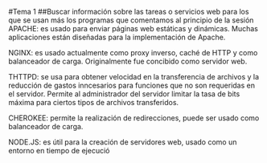 #Tema 1
##Buscar información sobre las tareas o servicios web para los que se usan más los programas que comentamos al principio de la sesión
APACHE: es usado para enviar páginas web estáticas y dinámicas. Muchas aplicaciones están diseñadas para la implementación de Apache.

NGINX: es usado actualmente como proxy inverso, caché de HTTP y como balanceador de carga. Originalmente fue concibido como servidor web.

THTTPD: se usa para obtener velocidad en la transferencia de archivos y la reducción de gastos inncesarios para funciones que no son requeridas en el servidor. Permite al administrador del servidor limitar la tasa de bits máxima para ciertos tipos de archivos transferidos.

CHEROKEE: permite la realización de redirecciones, puede ser usado como balanceador de carga.

NODE.JS: es útil para la creación de servidores web, usado como un entorno en tiempo de ejecució
